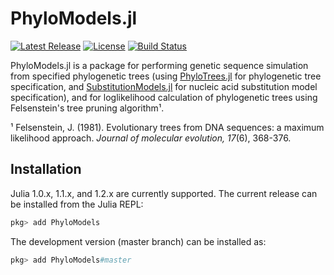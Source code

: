 # PhyloModels.jl
[![Latest Release](https://img.shields.io/github/release/jangevaare/PhyloModels.jl.svg)](https://github.com/jangevaare/PhyloModels.jl/releases/latest)
[![License](https://img.shields.io/badge/license-MIT-green.svg)](https://github.com/jangevaare/PhyloModels.jl/blob/master/LICENSE)
[![Build Status](https://travis-ci.org/jangevaare/PhyloModels.jl.svg?branch=master)](https://travis-ci.org/jangevaare/PhyloModels.jl)

PhyloModels.jl is a package for performing genetic sequence simulation from specified phylogenetic trees (using [PhyloTrees.jl](https://github.com/jangevaare/PhyloTrees.jl) for phylogenetic tree specification, and [SubstitutionModels.jl](https://github.com/BioJulia/SubstitutionModels.jl) for nucleic acid substitution model specification), and for loglikelihood calculation of phylogenetic trees using Felsenstein's tree pruning algorithm¹.

¹ Felsenstein, J. (1981). Evolutionary trees from DNA sequences: a maximum likelihood approach. *Journal of molecular evolution, 17*(6), 368-376.

## Installation

Julia 1.0.x, 1.1.x, and 1.2.x are currently supported. The current release can be installed
from the Julia REPL:

```julia
pkg> add PhyloModels
```

The development version (master branch) can be installed as:

```julia
pkg> add PhyloModels#master
```
